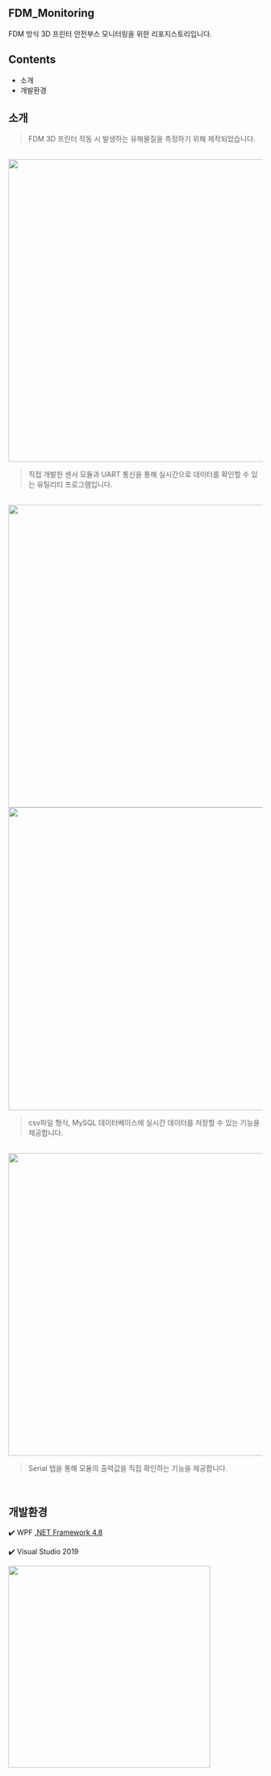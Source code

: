 ## FDM_Monitoring
FDM 방식 3D 프린터 안전부스 모니터링을 위한 리포지스토리입니다.

## Contents
- 소개
- 개발환경

## 소개
> FDM 3D 프린터 작동 시 발생하는 유해물질을 측정하기 위해 제작되었습니다.
</br>

<img src="https://github.com/seongminm/FDM3D_Monitoring/assets/131761210/b0962146-d54f-425d-b6ab-3e4799714c64" width="600"/>


> 직접 개발한 센서 모듈과 UART 통신을 통해 실시간으로 데이터를 확인할 수 있는 유틸리티 프로그램입니다.
</br>
<img src="https://github.com/37inm/FDM3D_Monitoring/assets/131761210/da1ef287-4d97-422c-8a16-0d13a99b9422" width="600"/>
<img src="https://github.com/37inm/FDM3D_Monitoring/assets/131761210/6c9c55b9-48bb-4f81-bb6a-2313f277fc99" width="600"/>

> csv파일 형식, MySQL 데이터베이스에 실시간 데이터를 저장할 수 있는 기능을 제공합니다.
</br>

<img src="https://github.com/37inm/FDM3D_Monitoring/assets/131761210/a5339b69-f402-4625-ad83-10b492b80c0f" width="600"/>

> Serial 탭을 통해 모듈의 출력값을 직접 확인하는 기능을 제공합니다.
</br>

## 개발환경
:heavy_check_mark: WPF [.NET Framework 4.8](https://dotnet.microsoft.com/ko-kr/download/dotnet-framework/net48)

:heavy_check_mark: Visual Studio 2019

<img src="https://github.com/37inm/GrblController/assets/131761210/673f9ef5-07f9-48ee-aaf2-7e659e2c8af7" width="400"/>
